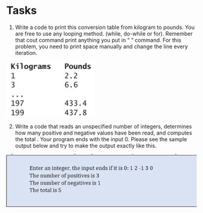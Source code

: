 # Tasks
1.	Write a code to print this conversion table from kilogram to pounds. You are free to use any looping method. (while, do-while or for).
Remember that cout command print anything you put in “ “ command. For this problem, you need to print space manually and change the line every iteration.

![](T1.png)
 
2.	Write a code that reads an unspecified number of integers, determines how many positive and negative values have been read, and computes the total . Your program ends with the input 0.  Please see the sample output below and try to make the output exactly like this.

![](T2.png)

